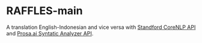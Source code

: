 # RAFFLES-main
A translation English-Indonesian and vice versa with [Standford CoreNLP API](https://stanfordnlp.github.io/CoreNLP/api.html) and [Prosa.ai Syntatic Analyzer API](https://www.prosa.ai/products/text-api/syntactic-analyzer).
